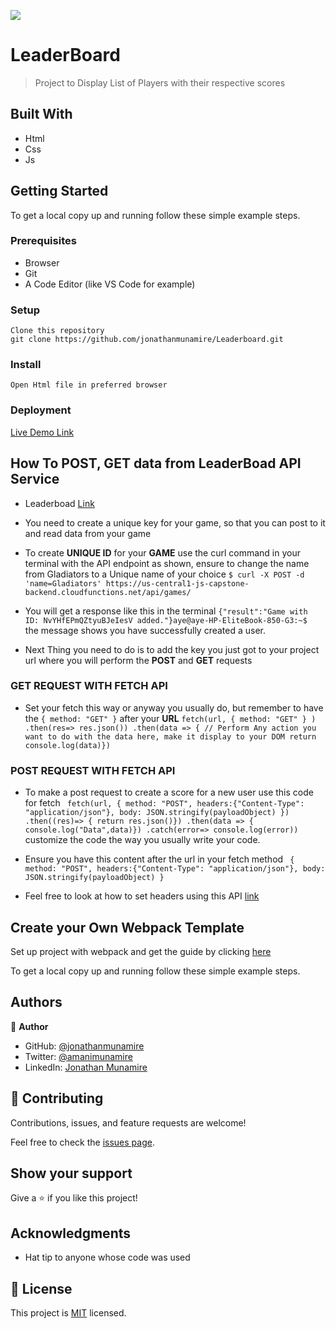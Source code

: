 ![](https://img.shields.io/badge/Microverse-blueviolet)

# LeaderBoard

> Project to Display List of Players with their respective scores

## Built With

- Html
- Css
- Js

## Getting Started

To get a local copy up and running follow these simple example steps.

### Prerequisites

- Browser
- Git
- A Code Editor (like VS Code for example)

### Setup

    Clone this repository
    git clone https://github.com/jonathanmunamire/Leaderboard.git

### Install

    Open Html file in preferred browser

### Deployment

[Live Demo Link](https://jonathanmunamire.github.io/Leaderboard/dist/)

## How To POST, GET data from LeaderBoad API Service

- Leaderboad [Link](https://www.notion.so/Leaderboard-API-service-24c0c3c116974ac49488d4eb0267ade3)
- You need to create a unique key for your game, so that you can post to it and read data from your game
- To create **UNIQUE ID** for your **GAME** use the curl command in your terminal with the API endpoint as shown, ensure to change the name from Gladiators to a Unique name of your choice `$ curl -X POST -d 'name=Gladiators' https://us-central1-js-capstone-backend.cloudfunctions.net/api/games/ `
- You will get a response like this in the terminal `{"result":"Game with ID: NvYHfEPmQZtyuBJeIesV added."}aye@aye-HP-EliteBook-850-G3:~$ ` the message shows you have successfully created a user.

- Next Thing you need to do is to add the key you just got to your project url where you will perform the **POST** and **GET** requests

### GET REQUEST WITH FETCH API

- Set your fetch this way or anyway you usually do, but remember to have the `{ method: "GET" }` after your **URL** `fetch(url, { method: "GET" } ) .then(res=> res.json()) .then(data => { // Perform Any action you want to do with the data here, make it display to your DOM return console.log(data)})`

### POST REQUEST WITH FETCH API

- To make a post request to create a score for a new user use this code for fetch ` fetch(url, { method: "POST", headers:{"Content-Type": "application/json"}, body: JSON.stringify(payloadObject) }) .then((res)=> { return res.json()}) .then(data => { console.log("Data",data)}) .catch(error=> console.log(error))` customize the code the way you usually write your code.

- Ensure you have this content after the url in your fetch method ` { method: "POST", headers:{"Content-Type": "application/json"}, body: JSON.stringify(payloadObject) }`

- Feel free to look at how to set headers using this API [link](https://rapidapi.com/digiwalls/api/free-to-play-games-database)

## Create your Own Webpack Template

Set up project with webpack and get the guide by clicking [here](https://github.com/microverseinc/curriculum-javascript/blob/main/todo-list/exercises/exercise_set_up_project_with_webpack.md)

To get a local copy up and running follow these simple example steps.

## Authors

👤 **Author**

- GitHub: [@jonathanmunamire](https://github.com/jonathanmunamire)
- Twitter: [@amanimunamire](https://twitter.com/amanimunamire)
- LinkedIn: [Jonathan Munamire](https://www.linkedin.com/in/jonathanmunamire/)

## 🤝 Contributing

Contributions, issues, and feature requests are welcome!

Feel free to check the [issues page](../../issues/).

## Show your support

Give a ⭐️ if you like this project!

## Acknowledgments

- Hat tip to anyone whose code was used

## 📝 License

This project is [MIT](./LICENSE) licensed.

